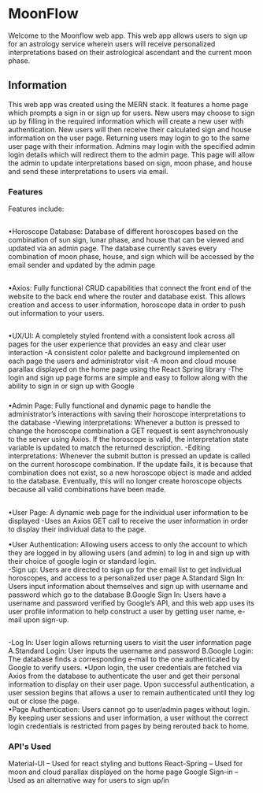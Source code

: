 # MoonFlow

Welcome to the Moonflow web app. 
This web app allows users to sign up for an astrology service wherein users will receive personalized interpretations based on their astrological ascendant and the current moon phase. 

## Information

This web app was created using the MERN stack. It features a home page which prompts a sign in or sign up for users. New users may choose to sign up by filling in the required information which will create a new user with authentication. New users will then receive their calculated sign and house information on the user page. Returning users may login to go to the same user page with their information. Admins may login with the specified admin login details which will redirect them to the admin page. This page will allow the admin to update interpretations based on sign, moon phase, and house and send these interpretations to users via email. 

### Features

Features include:
##
  •Horoscope Database:  Database of different horoscopes based on the combination of sun sign, lunar phase, and house that can be viewed and updated via an admin page. The database currently saves every combination of moon phase, house, and sign which will be accessed by the email sender and updated by the admin page
##   
  •Axios: Fully functional CRUD capabilities that connect the front end of the website to the back end where the router and database exist. This allows creation and access to user information, horoscope data in order to push out information to your users.
##
  •UX/UI: A completely styled frontend with a consistent look across all pages for the user experience that provides an easy and clear user interaction
     -A consistent color palette and background implemented on each page the users and administrator visit
     -A moon and cloud mouse parallax displayed on the home page using the React Spring library
     -The login and sign up page forms are simple and easy to follow along with the ability to sign in or sign up with Google
###     
  •Admin Page: Fully functional and dynamic page to handle the administrator’s interactions with saving their horoscope interpretations to the database
     -Viewing interpretations: Whenever a button is pressed to change the horoscope combination a GET request is sent asynchronously to the server using Axios. If the horoscope is valid, the interpretation state variable is updated to match the returned description.            -Editing interpretations: Whenever the submit button is pressed an update is called on the current horoscope combination. If the update fails, it is because that combination does not exist, so a new horoscope object is made and added to the database. Eventually, this will no longer create horoscope objects because all valid combinations have been made.
     
##
   •User Page: A dynamic web page for the individual user information to be displayed
       -Uses an Axios GET call to receive the user information in order to display their individual data to the page.

   •User Authentication: Allowing users access to only the account to which they are logged in by allowing users (and admin) to log in and sign up with their choice of google login or standard login.  
   -Sign up: Users are directed to sign up for the email list to get individual horoscopes, and access to a personalized user page
		A.Standard Sign In: Users input information about themselves and sign up with username and password which go to the database
		B.Google Sign In: Users have a username and password verified by Google’s API, and this web app uses its user profile information to help construct a user by getting user name, e-mail upon sign-up.
##
   -Log In: User login allows returning users to visit the user information page
		A.Standard Login: User inputs the username and password
		B.Google Login: The database finds a corresponding e-mail to the one authenticated by Google to verify users. 
•Upon login, the user credentials are fetched via Axios from the database to authenticate the user and get their personal information to display on their user page.  Upon successful authentication, a user session begins that allows a user to remain authenticated until they log out or close the page.  
•Page Authentication: Users cannot go to user/admin pages without login. By keeping user sessions and user information, a user without the correct login credentials is restricted from pages by being rerouted back to home.


### API's Used

Material-UI – Used for react styling and buttons
React-Spring – Used for moon and cloud parallax displayed on the home page
Google Sign-in – Used as an alternative way for users to sign up/in

